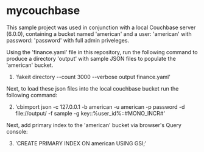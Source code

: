 # mycouchbase

This sample project was used in conjunction with a local Couchbase server (6.0.0), containing a bucket named 'american'
and a user: 'american' with password: 'password' with full admin priveleges. 

Using the 'finance.yaml' file in this repository, run the following command to produce a directory 'output' with sample JSON files to populate the 'american' bucket.

1. 'fakeit directory --count 3000 --verbose output finance.yaml'

Next, to load these json files into the local couchbase bucket run the following command:

2. 'cbimport json -c 127.0.0.1 -b american -u american -p password -d file://output/ -f sample -g key::%user_id%::#MONO_INCR#'

Next, add primary index to the 'american' bucket via browser's Query console:

3. 'CREATE PRIMARY INDEX ON american USING GSI;'
